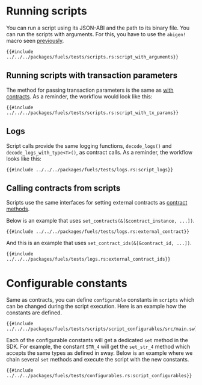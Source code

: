 # Running scripts

You can run a script using its JSON-ABI and the path to its binary file. You can run the scripts with arguments. For this, you have to use the `abigen!` macro seen [previously](../abigen/the-abigen-macro.md).

````rust,ignore
{{#include ../../../packages/fuels/tests/scripts.rs:script_with_arguments}}
````

## Running scripts with transaction parameters

The method for passing transaction parameters is the same as [with contracts](../calling-contracts/tx-params.md). As a reminder, the workflow would look like this:

```rust,ignore
{{#include ../../../packages/fuels/tests/scripts.rs:script_with_tx_params}}
```

## Logs

Script calls provide the same logging functions, `decode_logs()` and `decode_logs_with_type<T>()`, as contract calls. As a reminder, the workflow looks like this:

```rust,ignore
{{#include ../../../packages/fuels/tests/logs.rs:script_logs}}
```

## Calling contracts from scripts
Scripts use the same interfaces for setting external contracts as [contract methods](../calling-contracts/other-contracts.md).

Below is an example that uses `set_contracts(&[&contract_instance, ...])`.

```rust,ignore
{{#include ../../../packages/fuels/tests/logs.rs:external_contract}}
```
And this is an example that uses `set_contract_ids(&[&contract_id, ...])`.

```rust,ignore
{{#include ../../../packages/fuels/tests/logs.rs:external_contract_ids}}
```

# Configurable constants
Same as contracts, you can define `configurable` constants in `scripts` which can be changed during the script execution. Here is an example how the constants are defined.

```rust,ignore
{{#include ../../../packages/fuels/tests/scripts/script_configurables/src/main.sw}}
```
Each of the configurable constants will get a dedicated `set` method in the SDK. For example, the constant `STR_4` will get the `set_str_4` method which accepts the same types as defined in sway. Below is an example where we chain several `set` methods and execute the script with the new constants.

```rust,ignore
{{#include ../../../packages/fuels/tests/configurables.rs:script_configurables}}

